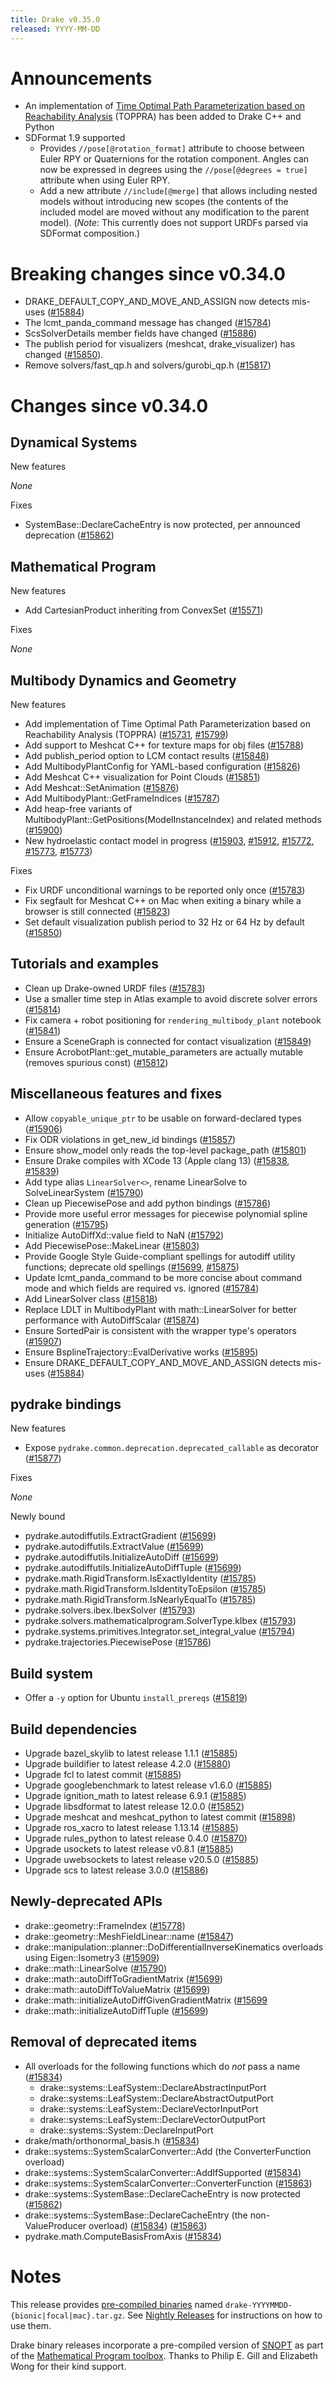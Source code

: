 ```yaml
---
title: Drake v0.35.0
released: YYYY-MM-DD
---
```


# Announcements

* An implementation of [Time Optimal Path Parameterization based on
Reachability Analysis](https://ieeexplore.ieee.org/document/8338417) (TOPPRA)
has been added to Drake C++ and Python
* SDFormat 1.9 supported
    * Provides `//pose[@rotation_format]` attribute to choose between Euler RPY
    or Quaternions for the rotation component. Angles can now be expressed in
    degrees using the `//pose[@degrees = true]` attribute when using Euler RPY.
    * Add a new attribute `//include[@merge]` that allows including nested
    models without introducing new scopes (the contents of the included model
    are moved without any modification to the parent model). (*Note*: This
    currently does not support URDFs parsed via SDFormat composition.)

# Breaking changes since v0.34.0

* DRAKE_DEFAULT_COPY_AND_MOVE_AND_ASSIGN now detects mis-uses ([#15884][_#15884])
* The lcmt_panda_command message has changed ([#15784][_#15784])
* ScsSolverDetails member fields have changed ([#15886][_#15886])
* The publish period for visualizers (meshcat, drake_visualizer) has changed ([#15850][_#15850]).
* Remove solvers/fast_qp.h and solvers/gurobi_qp.h ([#15817][_#15817])

# Changes since v0.34.0

## Dynamical Systems

<!-- <relnotes for systems go here> -->

New features

*None*

Fixes

* SystemBase::DeclareCacheEntry is now protected, per announced deprecation ([#15862][_#15862])

## Mathematical Program

<!-- <relnotes for solvers go here> -->

New features

* Add CartesianProduct inheriting from ConvexSet ([#15571][_#15571])

Fixes

*None*

## Multibody Dynamics and Geometry

<!-- <relnotes for geometry,multibody go here> -->

New features

* Add implementation of Time Optimal Path Parameterization based on Reachability Analysis (TOPPRA) ([#15731][_#15731], [#15799][_#15799])
* Add support to Meshcat C++ for texture maps for obj files ([#15788][_#15788])
* Add publish_period option to LCM contact results ([#15848][_#15848])
* Add MultibodyPlantConfig for YAML-based configuration ([#15826][_#15826])
* Add Meshcat C++ visualization for Point Clouds ([#15851][_#15851])
* Add Meshcat::SetAnimation ([#15876][_#15876])
* Add MultibodyPlant::GetFrameIndices ([#15787][_#15787])
* Add heap-free variants of MultibodyPlant::GetPositions(ModelInstanceIndex) and related methods ([#15900][_#15900])
* New hydroelastic contact model in progress ([#15903][_#15903], [#15912][_#15912], [#15772][_#15772], [#15773][_#15773], [#15773][_#15773])

Fixes

* Fix URDF unconditional warnings to be reported only once ([#15783][_#15783])
* Fix segfault for Meshcat C++ on Mac when exiting a binary while a browser is still connected ([#15823][_#15823])
* Set default visualization publish period to 32 Hz or 64 Hz by default ([#15850][_#15850])

## Tutorials and examples

<!-- <relnotes for examples,tutorials go here> -->

* Clean up Drake-owned URDF files ([#15783][_#15783])
* Use a smaller time step in Atlas example to avoid discrete solver errors ([#15814][_#15814])
* Fix camera + robot positioning for `rendering_multibody_plant` notebook ([#15841][_#15841])
* Ensure a SceneGraph is connected for contact visualization ([#15849][_#15849])
* Ensure AcrobotPlant::get_mutable_parameters are actually mutable (removes spurious const) ([#15812][_#15812])

## Miscellaneous features and fixes

<!-- <relnotes for common,math,lcm,lcmtypes,manipulation,perception go here> -->

* Allow `copyable_unique_ptr` to be usable on forward-declared types ([#15906][_#15906])
* Fix ODR violations in get_new_id bindings ([#15857][_#15857])
* Ensure show_model only reads the top-level package_path ([#15801][_#15801])
* Ensure Drake compiles with XCode 13 (Apple clang 13) ([#15838][_#15838], [#15839][_#15839])
* Add type alias `LinearSolver<>`, rename LinearSolve to SolveLinearSystem ([#15790][_#15790])
* Clean up PiecewisePose and add python bindings ([#15786][_#15786])
* Provide more useful error messages for piecewise polynomial spline generation ([#15795][_#15795])
* Initialize AutoDiffXd::value field to NaN ([#15792][_#15792])
* Add PiecewisePose::MakeLinear ([#15803][_#15803])
* Provide Google Style Guide-compliant spellings for autodiff utility functions; deprecate old spellings ([#15699][_#15699], [#15875][_#15875])
* Update lcmt_panda_command to be more concise about command mode and which fields are required vs. ignored ([#15784][_#15784])
* Add LinearSolver class ([#15818][_#15818])
* Replace LDLT in MultibodyPlant with math::LinearSolver for better performance with AutoDiffScalar ([#15874][_#15874])
* Ensure SortedPair is consistent with the wrapper type's operators ([#15907][_#15907])
* Ensure BsplineTrajectory::EvalDerivative works ([#15895][_#15895])
* Ensure DRAKE_DEFAULT_COPY_AND_MOVE_AND_ASSIGN detects mis-uses ([#15884][_#15884])

## pydrake bindings

<!-- <relnotes for bindings go here> -->

New features

* Expose `pydrake.common.deprecation.deprecated_callable` as decorator ([#15877][_#15877])

Fixes

*None*

Newly bound

* pydrake.autodiffutils.ExtractGradient ([#15699][_#15699])
* pydrake.autodiffutils.ExtractValue ([#15699][_#15699])
* pydrake.autodiffutils.InitializeAutoDiff ([#15699][_#15699])
* pydrake.autodiffutils.InitializeAutoDiffTuple ([#15699][_#15699]) <!-- Not a binding per se, but still present in bindings themselves. -->
* pydrake.math.RigidTransform.IsExactlyIdentity ([#15785][_#15785])
* pydrake.math.RigidTransform.IsIdentityToEpsilon ([#15785][_#15785])
* pydrake.math.RigidTransform.IsNearlyEqualTo ([#15785][_#15785])
* pydrake.solvers.ibex.IbexSolver ([#15793][_#15793])
* pydrake.solvers.mathematicalprogram.SolverType.kIbex ([#15793][_#15793])
* pydrake.systems.primitives.Integrator.set_integral_value ([#15794][_#15794])
* pydrake.trajectories.PiecewisePose ([#15786][_#15786])

## Build system

<!-- <relnotes for cmake,doc,setup,third_party,tools go here> -->

* Offer a `-y` option for Ubuntu `install_prereqs` ([#15819][_#15819])

## Build dependencies

<!-- Manually relocate any "Upgrade foo_external to latest" lines to here, -->
<!-- and then sort them alphabetically. -->

* Upgrade bazel_skylib to latest release 1.1.1 ([#15885][_#15885])
* Upgrade buildifier to latest release 4.2.0 ([#15880][_#15880])
* Upgrade fcl to latest commit ([#15885][_#15885])
* Upgrade googlebenchmark to latest release v1.6.0 ([#15885][_#15885])
* Upgrade ignition_math to latest release 6.9.1 ([#15885][_#15885])
* Upgrade libsdformat to latest release 12.0.0 ([#15852][_#15852])
* Upgrade meshcat and meshcat_python to latest commit ([#15898][_#15898])
* Upgrade ros_xacro to latest release 1.13.14 ([#15885][_#15885])
* Upgrade rules_python to latest release 0.4.0 ([#15870][_#15870])
* Upgrade usockets to latest release v0.8.1 ([#15885][_#15885])
* Upgrade uwebsockets to latest release v20.5.0 ([#15885][_#15885])
* Upgrade scs to latest release 3.0.0 ([#15886][_#15886])

## Newly-deprecated APIs

* drake::geometry::FrameIndex ([#15778][_#15778])
* drake::geometry::MeshFieldLinear::name ([#15847][_#15847])
* drake::manipulation::planner::DoDifferentialInverseKinematics overloads using Eigen::Isometry3 ([#15909][_#15909])
* drake::math::LinearSolve ([#15790][_#15790])
* drake::math::autoDiffToGradientMatrix ([#15699][_#15699])
* drake::math::autoDiffToValueMatrix ([#15699][_#15699])
* drake::math::initializeAutoDiffGivenGradientMatrix ([#15699][_#15699]
* drake::math::initializeAutoDiffTuple ([#15699][_#15699])

## Removal of deprecated items

* All overloads for the following functions which do *not* pass a name
([#15834][_#15834])
    * drake::systems::LeafSystem::DeclareAbstractInputPort
    * drake::systems::LeafSystem::DeclareAbstractOutputPort
    * drake::systems::LeafSystem::DeclareVectorInputPort
    * drake::systems::LeafSystem::DeclareVectorOutputPort
    * drake::systems::System::DeclareInputPort
* drake/math/orthonormal_basis.h ([#15834][_#15834])
* drake::systems::SystemScalarConverter::Add (the ConverterFunction overload)
* drake::systems::SystemScalarConverter::AddIfSupported ([#15834][_#15834])
* drake::systems::SystemScalarConverter::ConverterFunction ([#15863][_#15863])
* drake::systems::SystemBase::DeclareCacheEntry is now protected ([#15862][_#15862])
* drake::systems::SystemBase::DeclareCacheEntry (the non-ValueProducer overload) ([#15834][_#15834]) ([#15863][_#15863])
* pydrake.math.ComputeBasisFromAxis ([#15834][_#15834])

# Notes

This release provides [pre-compiled binaries](https://github.com/RobotLocomotion/drake/releases/tag/v0.35.0) named
``drake-YYYYMMDD-{bionic|focal|mac}.tar.gz``. See [Nightly Releases](/from_binary.html#nightly-releases) for instructions on how to use them.

Drake binary releases incorporate a pre-compiled version of [SNOPT](https://ccom.ucsd.edu/~optimizers/solvers/snopt/) as part of the
[Mathematical Program toolbox](https://drake.mit.edu/doxygen_cxx/group__solvers.html). Thanks to
Philip E. Gill and Elizabeth Wong for their kind support.

<!-- <begin issue links> -->
[_#15571]: https://github.com/RobotLocomotion/drake/pull/15571
[_#15699]: https://github.com/RobotLocomotion/drake/pull/15699
[_#15731]: https://github.com/RobotLocomotion/drake/pull/15731
[_#15772]: https://github.com/RobotLocomotion/drake/pull/15772
[_#15773]: https://github.com/RobotLocomotion/drake/pull/15773
[_#15778]: https://github.com/RobotLocomotion/drake/pull/15778
[_#15783]: https://github.com/RobotLocomotion/drake/pull/15783
[_#15784]: https://github.com/RobotLocomotion/drake/pull/15784
[_#15785]: https://github.com/RobotLocomotion/drake/pull/15785
[_#15786]: https://github.com/RobotLocomotion/drake/pull/15786
[_#15787]: https://github.com/RobotLocomotion/drake/pull/15787
[_#15788]: https://github.com/RobotLocomotion/drake/pull/15788
[_#15790]: https://github.com/RobotLocomotion/drake/pull/15790
[_#15792]: https://github.com/RobotLocomotion/drake/pull/15792
[_#15793]: https://github.com/RobotLocomotion/drake/pull/15793
[_#15794]: https://github.com/RobotLocomotion/drake/pull/15794
[_#15795]: https://github.com/RobotLocomotion/drake/pull/15795
[_#15799]: https://github.com/RobotLocomotion/drake/pull/15799
[_#15801]: https://github.com/RobotLocomotion/drake/pull/15801
[_#15803]: https://github.com/RobotLocomotion/drake/pull/15803
[_#15812]: https://github.com/RobotLocomotion/drake/pull/15812
[_#15814]: https://github.com/RobotLocomotion/drake/pull/15814
[_#15817]: https://github.com/RobotLocomotion/drake/pull/15817
[_#15818]: https://github.com/RobotLocomotion/drake/pull/15818
[_#15819]: https://github.com/RobotLocomotion/drake/pull/15819
[_#15823]: https://github.com/RobotLocomotion/drake/pull/15823
[_#15826]: https://github.com/RobotLocomotion/drake/pull/15826
[_#15834]: https://github.com/RobotLocomotion/drake/pull/15834
[_#15838]: https://github.com/RobotLocomotion/drake/pull/15838
[_#15839]: https://github.com/RobotLocomotion/drake/pull/15839
[_#15840]: https://github.com/RobotLocomotion/drake/pull/15840
[_#15841]: https://github.com/RobotLocomotion/drake/pull/15841
[_#15847]: https://github.com/RobotLocomotion/drake/pull/15847
[_#15848]: https://github.com/RobotLocomotion/drake/pull/15848
[_#15849]: https://github.com/RobotLocomotion/drake/pull/15849
[_#15850]: https://github.com/RobotLocomotion/drake/pull/15850
[_#15851]: https://github.com/RobotLocomotion/drake/pull/15851
[_#15852]: https://github.com/RobotLocomotion/drake/pull/15852
[_#15857]: https://github.com/RobotLocomotion/drake/pull/15857
[_#15862]: https://github.com/RobotLocomotion/drake/pull/15862
[_#15863]: https://github.com/RobotLocomotion/drake/pull/15863
[_#15870]: https://github.com/RobotLocomotion/drake/pull/15870
[_#15874]: https://github.com/RobotLocomotion/drake/pull/15874
[_#15875]: https://github.com/RobotLocomotion/drake/pull/15875
[_#15876]: https://github.com/RobotLocomotion/drake/pull/15876
[_#15877]: https://github.com/RobotLocomotion/drake/pull/15877
[_#15880]: https://github.com/RobotLocomotion/drake/pull/15880
[_#15884]: https://github.com/RobotLocomotion/drake/pull/15884
[_#15885]: https://github.com/RobotLocomotion/drake/pull/15885
[_#15886]: https://github.com/RobotLocomotion/drake/pull/15886
[_#15895]: https://github.com/RobotLocomotion/drake/pull/15895
[_#15898]: https://github.com/RobotLocomotion/drake/pull/15898
[_#15900]: https://github.com/RobotLocomotion/drake/pull/15900
[_#15903]: https://github.com/RobotLocomotion/drake/pull/15903
[_#15906]: https://github.com/RobotLocomotion/drake/pull/15906
[_#15907]: https://github.com/RobotLocomotion/drake/pull/15907
[_#15909]: https://github.com/RobotLocomotion/drake/pull/15909
[_#15912]: https://github.com/RobotLocomotion/drake/pull/15912
<!-- <end issue links> -->

<!--
  Current oldest_commit b7ccd7e34dc0003d05067b86d610c8f8e310f7c7 (exclusive).
  Current newest_commit c11528df17b64d8657f47d596cd8b55e94f25732 (inclusive).
-->
